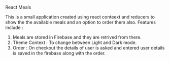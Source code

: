 React Meals

This is a small application created using react conteext and reducers to show the the available meals and an option to order them also.
Features include : 
1. Meals are stored in Firebase and they are retrived from there.
2. Theme Context : To change between Light and Dark mode.
3. Order : On checkout the details of user is asked and entered user details is saved in the firebase along with the order.
